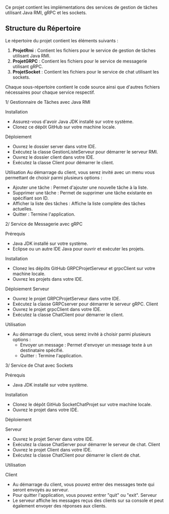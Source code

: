 Ce projet contient les implémentations des services de gestion de tâches utilisant Java RMI, gRPC et les sockets.

## Structure du Répertoire

Le répertoire du projet contient les éléments suivants :

1. **ProjetRmi** : Contient les fichiers pour le service de gestion de tâches utilisant Java RMI.
2. **ProjetGRPC** : Contient les fichiers pour le service de messagerie utilisant gRPC.
3. **ProjetSocket** : Contient les fichiers pour le service de chat utilisant les sockets.

Chaque sous-répertoire contient le code source ainsi que d'autres fichiers nécessaires pour chaque service respectif.

1/ Gestionnaire de Tâches avec Java RMI

Installation

- Assurez-vous d'avoir Java JDK installé sur votre système.
- Clonez ce dépôt GitHub sur votre machine locale.

Déploiement
- Ouvrez le dossier server dans votre IDE.
- Exécutez la classe GestionListeServeur pour démarrer le serveur RMI.
- Ouvrez le dossier client dans votre IDE.
- Exécutez la classe Client pour démarrer le client.

Utilisation
Au démarrage du client, vous serez invité avec un menu vous permettant de choisir parmi plusieurs options :
- Ajouter une tâche : Permet d'ajouter une nouvelle tâche à la liste.
- Supprimer une tâche : Permet de supprimer une tâche existante en spécifiant son ID.
- Afficher la liste des tâches : Affiche la liste complète des tâches actuelles.
- Quitter : Termine l'application.

2/ Service de Messagerie avec gRPC

Prérequis
- Java JDK installé sur votre système.
- Eclipse ou un autre IDE Java pour ouvrir et exécuter les projets.

Installation
- Clonez les dépôts GitHub GRPCProjetServeur et grpcClient sur votre machine locale.
- Ouvrez les projets dans votre IDE.

Déploiement
 Serveur
- Ouvrez le projet GRPCProjetServeur dans votre IDE.
- Exécutez la classe GRPCserver pour démarrer le serveur gRPC.
 Client
- Ouvrez le projet grpcClient dans votre IDE.
- Exécutez la classe ChatClient pour démarrer le client.

Utilisation
- Au démarrage du client, vous serez invité à choisir parmi plusieurs options :
   - Envoyer un message : Permet d'envoyer un message texte à un destinataire spécifié.
   - Quitter : Termine l'application.

     
3/ Service de Chat avec Sockets

Prérequis
- Java JDK installé sur votre système.

Installation

- Clonez le dépôt GitHub SocketChatProjet sur votre machine locale.
- Ouvrez le projet dans votre IDE.

Déploiement

 Serveur
- Ouvrez le projet Server dans votre IDE.
- Exécutez la classe ChatServer pour démarrer le serveur de chat.
 Client
- Ouvrez le projet Client dans votre IDE.
- Exécutez la classe ChatClient pour démarrer le client de chat.

Utilisation

 Client
- Au démarrage du client, vous pouvez entrer des messages texte qui seront envoyés au serveur.
- Pour quitter l'application, vous pouvez entrer "quit" ou "exit".
 Serveur
- Le serveur affiche les messages reçus des clients sur sa console et peut également envoyer des réponses aux clients.

